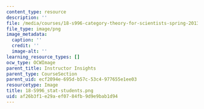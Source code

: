 ```yaml
---
content_type: resource
description: ''
file: /media/courses/18-s996-category-theory-for-scientists-spring-2013/af26b3f1e29aef0784fb9d9e9bab1d94_18-S996_stat-students.png
file_type: image/png
image_metadata:
  caption: ''
  credit: ''
  image-alt: ''
learning_resource_types: []
ocw_type: OCWImage
parent_title: Instructor Insights
parent_type: CourseSection
parent_uid: ecf2094e-695d-b57c-53c4-977655e1ee03
resourcetype: Image
title: 18-S996_stat-students.png
uid: af26b3f1-e29a-ef07-84fb-9d9e9bab1d94
---
```

